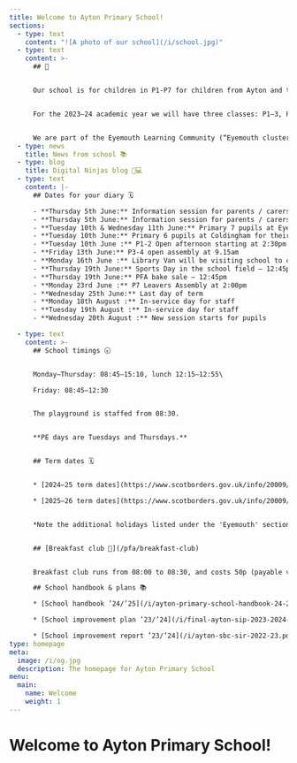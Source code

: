 ```yaml
---
title: Welcome to Ayton Primary School!
sections:
  - type: text
    content: "![A photo of our school](/i/school.jpg)"
  - type: text
    content: >-
      ## 👋


      Our school is for children in P1-P7 for children from Ayton and the surrounding area. Our head teacher is Mrs Horsburgh, who is also the head teacher of neighbouring [Reston Primary School](https://restonprimaryschool.wordpress.com).


      For the 2023–24 academic year we will have three classes: P1–3, P4–5, and P6–7. See our [staff page](/staff) for more information.


      We are part of the Eyemouth Learning Community (“Eyemouth cluster”) – children from Ayton, Coldingham, Cockburnspath, Eyemouth and Reston primary schools move up together to Eyemouth High School.
  - type: news
    title: News from school 📚
  - type: blog
    title: Digital Ninjas blog 🥷💻
  - type: text
    content: |-
      ## Dates for your diary 🗓️

      - **Thursday 5th June:** Information session for parents / carers of new P1 pupils 3.15pm
      - **Thursday 5th June:** Information session for parents / carers of new S1 pupils at Eyemouth High School, 6:30–7:15pm
      - **Tuesday 10th & Wednesday 11th June:** Primary 7 pupils at Eyemouth High School – transition days
      - **Tuesday 10th June:** Primary 6 pupils at Coldingham for their Priory live event
      - **Tuesday 10th June :** P1-2 Open afternoon starting at 2:30pm
      - **Friday 13th June:** P3-4 open assembly at 9.15am
      - **Monday 16th June :** Library Van will be visiting school to collect books
      - **Thursday 19th June:** Sports Day in the school field – 12:45pm start
      - **Thursday 19th June:** PFA bake sale – 12:45pm
      - **Monday 23rd June :** P7 Leavers Assembly at 2:00pm
      - **Wednesday 25th June:** Last day of term
      - **Monday 18th August :** In-service day for staff
      - **Tuesday 19th August :** In-service day for staff
      - **Wednesday 20th August :** New session starts for pupils

  - type: text
    content: >-
      ## School timings 🕣


      Monday–Thursday: 08:45–15:10, lunch 12:15–12:55\

      Friday: 08:45–12:30


      The playground is staffed from 08:30.


      **PE days are Tuesdays and Thursdays.**


      ## Term dates 🗓️


      * [2024–25 term dates](https://www.scotborders.gov.uk/info/20009/schools_and_learning/621/term_holiday_and_closure_dates/2)

      * [2025–26 term dates](https://www.scotborders.gov.uk/info/20009/schools_and_learning/621/term_holiday_and_closure_dates/3)


      *Note the additional holidays listed under the 'Eyemouth' section of 'Casual Holidays'*


      ## [Breakfast club 🥣](/pfa/breakfast-club)


      Breakfast club runs from 08:00 to 08:30, and costs 50p (payable via [ParentPay](https://www.parentpay.com)). Please make sure you receive messages from the school via email or Xpressions for any updates to the schedule.

      ## School handbook & plans 📚

      * [School handbook ’24/’25](/i/ayton-primary-school-handbook-24-25.pdf)

      * [School improvement plan ’23/’24](/i/final-ayton-sip-2023-2024-pdf.pdf)

      * [School improvement report ’23/’24](/i/ayton-sbc-sir-2022-23.pdf)
type: homepage
meta:
  image: /i/og.jpg
  description: The homepage for Ayton Primary School
menu:
  main:
    name: Welcome
    weight: 1
---
```


# Welcome to Ayton Primary School!
